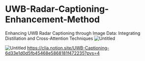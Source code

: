 # UWB-Radar-Captioning-Enhancement-Method
Enhancing UWB Radar Captioning through Image Data: Integrating Distillation and Cross-Attention Techniques
![Untitled](https://prod-files-secure.s3.us-west-2.amazonaws.com/2d109b57-864d-4a45-95c4-0cf64f2ad946/36185c01-2ac0-404d-bbe9-cf2c9f07b84b/Untitled.png)


![Untitled](https://prod-files-secure.s3.us-west-2.amazonaws.com/2d109b57-864d-4a45-95c4-0cf64f2ad946/8b561232-3e15-4026-a33c-61f4bd76a0bb/Untitled.png)
https://clia.notion.site/UWB-Captioning-6d33e1d0d5fb45468e5868181f472235?pvs=4